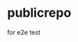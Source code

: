 # publicrepo
for e2e test






























































































































































































































































































































































































































































































































































































































































































































































































































